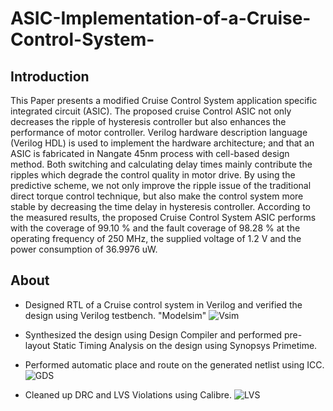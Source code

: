 # ASIC-Implementation-of-a-Cruise-Control-System-
## Introduction
This Paper presents a modified Cruise Control System application specific integrated circuit (ASIC). The proposed cruise Control ASIC not only decreases the ripple of hysteresis controller but also enhances the performance of motor controller. Verilog hardware description language (Verilog HDL) is used to implement the hardware architecture; and that an ASIC is fabricated in Nangate 45nm process with cell-based design method. Both switching and calculating delay times mainly contribute the ripples which degrade the control quality in motor drive. By using the predictive scheme, we not only improve the ripple issue of the traditional direct torque control technique, but also make the control system more stable by decreasing the time delay in hysteresis controller. According to the measured results, the proposed Cruise Control System ASIC performs with the coverage of 99.10 % and the fault coverage of 98.28 % at the operating frequency of 250 MHz, the supplied voltage of 1.2 V and the power consumption of 36.9976 uW.

## About
- Designed RTL of a Cruise control system in Verilog and verified the design using Verilog testbench. "Modelsim"
![Vsim](https://user-images.githubusercontent.com/58098260/102722313-030ecb80-4309-11eb-964e-cefad806a26c.PNG)

- Synthesized the design using Design Compiler and performed pre-layout Static Timing Analysis on the design using Synopsys Primetime.

- Performed automatic place and route on the generated netlist using ICC.
![GDS](https://user-images.githubusercontent.com/58098260/102722336-26397b00-4309-11eb-8301-377b2c3c1edc.PNG)

- Cleaned up DRC and LVS Violations using Calibre.
![LVS](https://user-images.githubusercontent.com/58098260/102722350-40735900-4309-11eb-9b4d-e144e9a633f6.PNG)
